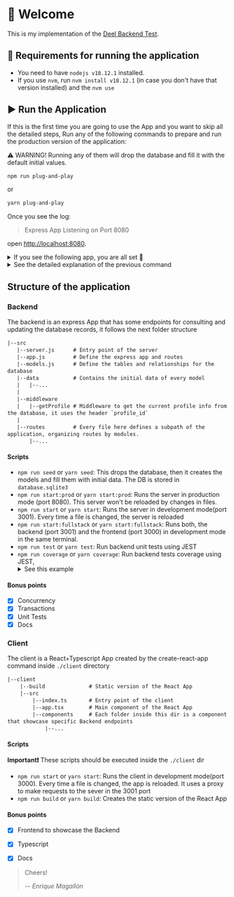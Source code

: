 # 👋 Welcome

This is my implementation of the [Deel Backend Test](./REQUIREMENTS.md).

## 📜 Requirements for running the application

 - You need to have `nodejs v18.12.1` installed.
 - If you use `nvm`, run `nvm install v18.12.1` (in case you don't have that version installed) and the `nvm use`


## ▶️ Run the Application

If this is the first time you are going to use the App and you want to skip all the detailed steps,
Run any of the following commands to prepare and run the production version of the application:


⚠️ WARNING!
Running any of them will drop the database and fill it with the default initial values.

```bash
npm run plug-and-play
```

or

```bash
yarn plug-and-play
```

Once you see the log:
> Express App Listening on Port 8080

open [http://localhost:8080](http://localhost:8080).

<details>
  <summary>If you see the following app, you are all set 🚀 </summary>

![react-app](./docs-assets/react-app.png)

</details>

<details>
  <summary>See the detailed explanation of the previous command </summary>

### Commands that run with the `plug-and-play` command

1. `npm install`: This install all the packages needed by the backend
2. `cd client && npm install`: install the packages used by the frontend application (React App)
3. `cd client && npm run build`: Creates the static built version of the Frontend, the server will use the folder `./client/build` as the static site for the `/` route
4. `npm run seed`: This drops the database, then it creates the models and fill them with initial data. The DB is stored in `database.sqlite3`
5. `cross-env PORT=8080 node ./src/server.js`: This runs the server in the 8080 PORT

</details>

## Structure of the application

### Backend

The backend is an express App that has some endpoints for consulting and updating the database records,
it follows the next folder structure

```
|--src
   |--server.js      # Entry point of the server
   |--app.js         # Define the express app and routes
   |--models.js      # Define the tables and relationships for the database
   |--data           # Contains the initial data of every model
   |   |--...
   |
   |--middleware
   |   |--getProfile # Middleware to get the current profile info from the database, it uses the header `profile_id`
   |
   |--routes         # Every file here defines a subpath of the application, organizing routes by modules.
       |--...
```

#### Scripts

 - `npm run seed` or `yarn seed`:  This drops the database, then it creates the models and fill them with initial data. The DB is stored in `database.sqlite3`
 - `npm run start:prod` or `yarn start:prod`: Runs the server in production mode (port 8080). This server won't be reloaded by changes in files.
 - `npm run start` or `yarn start`: Runs the server in development mode(port 3001). Every time a file is changed, the server is reloaded
 - `npm run start:fullstack` or `yarn start:fullstack`: Runs both, the backend (port 3001) and the frontend (port 3000) in development mode in the same terminal.
 - `npm run test` or `yarn test`: Run backend unit tests using JEST
 - `npm run coverage` or `yarn coverage`: Run backend tests coverage using JEST, <details><summary> See this example</summary> ![coverage](./docs-assets/coverage.jpg) </details>
  
#### Bonus points

- [x] Concurrency
- [x] Transactions
- [x] Unit Tests
- [x] Docs

### Client

The client is a React+Typescript App created by the create-react-app command inside `./client` directory

```
|--client
    |--build              # Static version of the React App
    |--src
        |--index.ts       # Entry point of the client
        |--app.tsx        # Main component of the React App
        |--components     # Each folder inside this dir is a component that showcase specific Backend endpoints
            |--...
```

#### Scripts

**Important❗** These scripts should be executed inside the `./client` dir

 - `npm run start` or `yarn start`: Runs the client in development mode(port 3000). Every time a file is changed, the app is reloaded.
 It uses a proxy to make requests to the sever in the 3001 port
 - `npm run build` or `yarn build`: Creates the static version of the React App
  
#### Bonus points

- [x] Frontend to showcase the Backend
- [x] Typescript
- [x] Docs


> Cheers!
>
> -- <cite>Enrique Magallón</cite>